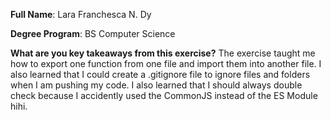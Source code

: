 **Full Name**: Lara Franchesca N. Dy

**Degree Program**: BS Computer Science

**What are you key takeaways from this exercise?**
The exercise taught me how to export one function from one file and import them into another file. I also learned that I could create a .gitignore file to ignore files and folders when I am pushing my code. I also learned that I should always double check because I accidently used the CommonJS instead of the ES Module hihi.
